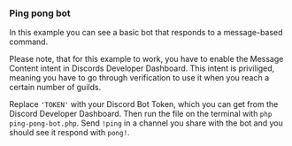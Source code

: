 ### Ping pong bot

In this example you can see a basic bot that responds to a message-based command.

Please note, that for this example to work, you have to enable the Message Content intent in Discords Developer Dashboard. This intent is priviliged, meaning you have to go through verification to use it when you reach a certain number of guilds.

Replace `'TOKEN'` with your Discord Bot Token, which you can get from the Discord Developer Dashboard. Then run the file on the terminal with `php ping-pong-bot.php`. Send `!ping` in a channel you share with the bot and you should see it respond with `pong!`.
